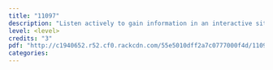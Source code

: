 ```yaml
---
title: "11097"
description: "Listen actively to gain information in an interactive situation"
level: <level>
credits: "3"
pdf: "http://c1940652.r52.cf0.rackcdn.com/55e5010dff2a7c0777000f4d/11097.pdf"
categories:
---
```

